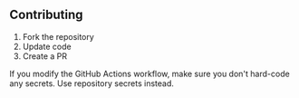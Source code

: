 ## Contributing

1. Fork the repository
2. Update code
3. Create a PR

If you modify the GitHub Actions workflow, make sure you don't hard-code any secrets. Use repository secrets instead.
